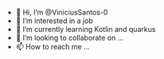 - 👋 Hi, I’m @ViniciusSantos-0
- 👀 I’m interested in a job
- 🌱 I’m currently learning Kotlin and quarkus
- 💞️ I’m looking to collaborate on ...
- 📫 How to reach me ...

<!---
ViniciusSantos-0/ViniciusSantos-0 is a ✨ special ✨ repository because its `README.md` (this file) appears on your GitHub profile.
You can click the Preview link to take a look at your changes.
--->
